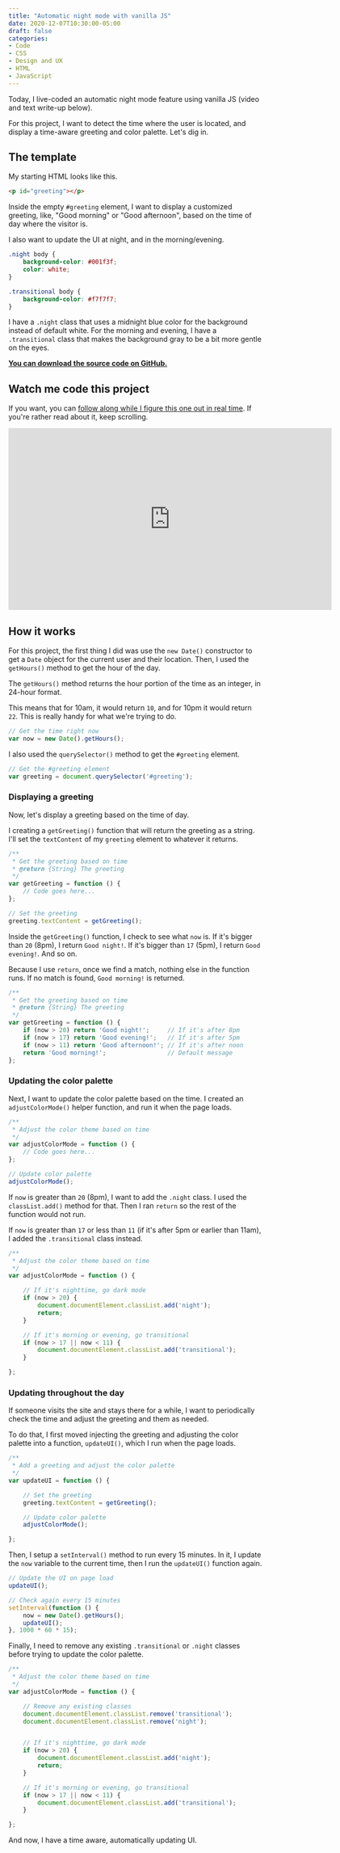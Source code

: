 ```yaml
---
title: "Automatic night mode with vanilla JS"
date: 2020-12-07T10:30:00-05:00
draft: false
categories:
- Code
- CSS
- Design and UX
- HTML
- JavaScript
---
```


Today, I live-coded an automatic night mode feature using vanilla JS (video and text write-up below).

For this project, I want to detect the time where the user is located, and display a time-aware greeting and color palette. Let's dig in.

## The template

My starting HTML looks like this.

```html
<p id="greeting"></p>
```

Inside the empty `#greeting` element, I want to display a customized greeting, like, "Good morning" or "Good afternoon", based on the time of day where the visitor is.

I also want to update the UI at night, and in the morning/evening.

```css
.night body {
	background-color: #001f3f;
	color: white;
}

.transitional body {
	background-color: #f7f7f7;
}
```

I have a `.night` class that uses a midnight blue color for the background instead of default white. For the morning and evening, I have a `.transitional` class that makes the background gray to be a bit more gentle on the eyes.

**[You can download the source code on GitHub.](https://gist.github.com/cferdinandi/5817d911130649f72fa88f8a61fd7a30)**

## Watch me code this project

If you want, you can [follow along while I figure this one out in real time](https://vimeo.com/488124332). If you're rather read about it, keep scrolling.

<iframe src="https://player.vimeo.com/video/488124332?color=0088cc&title=0&byline=0&portrait=0" width="640" height="360" frameborder="0" allow="autoplay; fullscreen" allowfullscreen></iframe>

## How it works

For this project, the first thing I did was use the `new Date()` constructor to get a `Date` object for the current user and their location. Then, I used the `getHours()` method to get the hour of the day.

The `getHours()` method returns the hour portion of the time as an integer, in 24-hour format.

This means that for 10am, it would return `10`, and for 10pm it would return `22`. This is really handy for what we're trying to do.

```js
// Get the time right now
var now = new Date().getHours();
```

I also used the `querySelector()` method to get the `#greeting` element.

```js
// Get the #greeting element
var greeting = document.querySelector('#greeting');
```

### Displaying a greeting

Now, let's display a greeting based on the time of day.

I creating a `getGreeting()` function that will return the greeting as a string. I'll set the `textContent` of my `greeting` element to whatever it returns.

```js
/**
 * Get the greeting based on time
 * @return {String} The greeting
 */
var getGreeting = function () {
	// Code goes here...
};

// Set the greeting
greeting.textContent = getGreeting();
```

Inside the `getGreeting()` function, I check to see what `now` is. If it's bigger than `20` (8pm), I return `Good night!`. If it's bigger than `17` (5pm), I return `Good evening!`. And so on.

Because I use `return`, once we find a match, nothing else in the function runs. If no match is found, `Good morning!` is returned.

```js
/**
 * Get the greeting based on time
 * @return {String} The greeting
 */
var getGreeting = function () {
	if (now > 20) return 'Good night!';     // If it's after 8pm
	if (now > 17) return 'Good evening!';   // If it's after 5pm
	if (now > 11) return 'Good afternoon!'; // If it's after noon
	return 'Good morning!';                 // Default message
};
```

### Updating the color palette

Next, I want to update the color palette based on the time. I created an `adjustColorMode()` helper function, and run it when the page loads.

```js
/**
 * Adjust the color theme based on time
 */
var adjustColorMode = function () {
	// Code goes here...
};

// Update color palette
adjustColorMode();
```

If `now` is greater than `20` (8pm), I want to add the `.night` class. I used the `classList.add()` method for that. Then I ran `return` so the rest of the function would not run.

If `now` is greater than `17` or less than `11` (if it's after 5pm or earlier than 11am), I added the `.transitional` class instead.

```js
/**
 * Adjust the color theme based on time
 */
var adjustColorMode = function () {

	// If it's nighttime, go dark mode
	if (now > 20) {
		document.documentElement.classList.add('night');
		return;
	}

	// If it's morning or evening, go transitional
	if (now > 17 || now < 11) {
		document.documentElement.classList.add('transitional');
	}

};
```

### Updating throughout the day

If someone visits the site and stays there for a while, I want to periodically check the time and adjust the greeting and them as needed.

To do that, I first moved injecting the greeting and adjusting the color palette into a function, `updateUI()`, which I run when the page loads.

```js
/**
 * Add a greeting and adjust the color palette
 */
var updateUI = function () {

	// Set the greeting
	greeting.textContent = getGreeting();

	// Update color palette
	adjustColorMode();

};
```

Then, I setup a `setInterval()` method to run every 15 minutes. In it, I update the `now` variable to the current time, then I run the `updateUI()` function again.

```js
// Update the UI on page load
updateUI();

// Check again every 15 minutes
setInterval(function () {
	now = new Date().getHours();
	updateUI();
}, 1000 * 60 * 15);
```

Finally, I need to remove any existing `.transitional` or `.night` classes before trying to update the color palette.

```js
/**
 * Adjust the color theme based on time
 */
var adjustColorMode = function () {

	// Remove any existing classes
	document.documentElement.classList.remove('transitional');
	document.documentElement.classList.remove('night');


	// If it's nighttime, go dark mode
	if (now > 20) {
		document.documentElement.classList.add('night');
		return;
	}

	// If it's morning or evening, go transitional
	if (now > 17 || now < 11) {
		document.documentElement.classList.add('transitional');
	}

};
```

And now, I have a time aware, automatically updating UI.